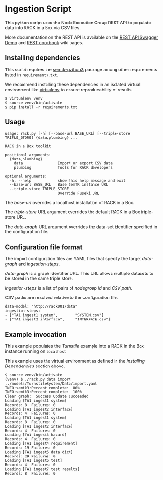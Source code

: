 # Ingestion Script

This python script uses the Node Execution Group REST API
to populate data into RACK in a Box via CSV files.

More documentation on the REST API is available on the
[REST API Swagger Demo](https://github.com/ge-high-assurance/RACK/wiki/REST-API-Swagger-Demo)
and [REST cookbook](https://github.com/ge-semtk/semtk/wiki/REST-cookbook) wiki pages.

## Installing dependencies

This script requires the [semtk-python3](https://github.com/ge-semtk/semtk-python3) package
among other requirements listed in `requirements.txt`.

We recommend installing these dependencies in an isolated virtual environment
like [virtualenv](https://pypi.org/project/virtualenv/) to ensure reproducability
of results.

```
$ virtualenv venv
$ source venv/bin/activate
$ pip install -r requirements.txt
```

## Usage

```
usage: rack.py [-h] [--base-url BASE_URL] [--triple-store TRIPLE_STORE] {data,plumbing} ...

RACK in a Box toolkit

positional arguments:
  {data,plumbing}
    data                Import or export CSV data
    plumbing            Tools for RACK developers

optional arguments:
  -h, --help            show this help message and exit
  --base-url BASE_URL   Base SemTK instance URL
  --triple-store TRIPLE_STORE
                        Override Fuseki URL
```

The *base-url* overrides a localhost installation of RACK in a Box.

The *triple-store* URL argument overrides the default RACK in a Box triple-store URL.

The *data-graph* URL argument overrides the data-set identifier specified in the configuration file.

## Configuration file format

The import configuration files are YAML files that specify the target *data-graph*
and *ingestion-steps*.

*data-graph* is a graph identifier URL. This URL allows multiple datasets to be stored
in the same triple store.

*ingestion-steps* is a list of pairs of *nodegroup id* and *CSV path*.

CSV paths are resolved relative to the configuration file.

```
data-model: "http://rack001/data"
ingestion-steps:
- ["TA1 ingest1 system",        "SYSTEM.csv"]
- ["TA1 ingest2 interface",     "INTERFACE.csv"]
```

## Example invocation

This example populates the *Turnstile* example into a RACK in the Box instance
running on `localhost`

This example uses the virtual environment as defined in the *Installing Dependencies*
section above.

```
$ source venv/bin/activate
(venv) $ ./rack.py data import ../models/TurnstileSystem/Data/import.yaml
INFO:semtk3:Percent complete:  80%
INFO:semtk3:Percent complete:  100%
Clear graph:  Success Update succeeded
Loading [TA1 ingest1 system]
Records: 8	Failures: 0
Loading [TA1 ingest2 interface]
Records: 4	Failures: 0
Loading [TA1 ingest1 system]
Records: 8	Failures: 0
Loading [TA1 ingest2 interface]
Records: 4	Failures: 0
Loading [TA1 ingest3 hazard]
Records: 4	Failures: 0
Loading [TA1 ingest4 requirement]
Records: 19	Failures: 0
Loading [TA1 ingest5 data dict]
Records: 29	Failures: 0
Loading [TA1 ingest6 test]
Records: 4	Failures: 0
Loading [TA1 ingest7 test results]
Records: 8	Failures: 0
```
